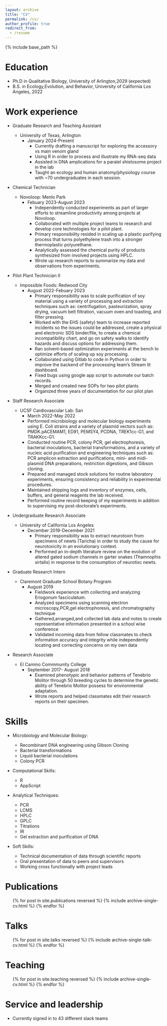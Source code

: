```yaml
---
layout: archive
title: "CV"
permalink: /cv/
author_profile: true
redirect_from:
  - /resume
---
```


{% include base_path %}

Education
======
* Ph.D in Qualitative Biology, University of Arlington,2029 (expected)
* B.S. in Ecology,Evolution, and Behavior, University of California Los Angeles, 2022

Work experience
======
* Graduate Research and Teaching Assistant
  * University of Texas, Arlington
    * January 2024-Present
      * Currently drafting a manuscript for exploring the accessory vs main venom gland 
      * Using R in order to process and illustrate my RNA-seq data
      * Assisted in DNA amplications for a paralel shistosome project in the lab 
      * Taught an ecology and human anatomy/physiology course with ~70 undergraduates in each session.

* Chemical Technician
  * Novoloop: Menlo Park
    * Febuary 2023-August 2023
      * Independently conducted experiments as part of larger efforts to streamline productivity among projects at Novoloop.
      * Collaborated with multiple project teams to research and develop core technologies for a pilot plant.
      * Primary responsibility resided in scaling up a plastic purifying process that turns polyethylene trash into a stronger
      thermoplastic polyurethane.
      * Analytically assessed the chemical purity of products synthesized from involved projects using HPLC.
      * Wrote up research reports to summarize my data and observations from experiments.

* Pilot Plant Technician II
  * Impossible Foods: Redwood City
    * August 2022-Febuary 2023
      * Primary responsibility was to scale purification of soy material using a variety of processing and extraction techniques such as: centrifugation, pasteurization, spray drying, vacuum belt filtration, vacuum oven and toasting, and filter pressing.
      * Worked with the EHS (safety) team to increase reported incidents so the issues could be addressed, create a physical and electronic SDS binder/file, to create a chemical incompatibility chart, and go on safety walks to identify hazards and discuss options for addressing them.
      * Ran solvent-based optimization experiments at the bench to optimize efforts of scaling up soy processing.
      * Collaborated using Gitlab to code in Python in order to improve the backend of the processing team’s Stream lit dashboard.
      * Fixed bugs using google app script to automate our batch records.
      * Merged and created new SOPs for two pilot plants
      * Organized three years of documentation for our pilot plan

* Staff Research Associate
  * UCSF Cardiovascular Lab: San 
    * March 2022-May 2022
    *  Performed microbiology and molecular biology experiments using E. Coli strains and a variety of plasmid vectors such
    as: PMDK.pACEMAM1, ED91, PEMSY4, PCDNA, TREK1cc-G1, and TRAKKcc-G1.
    * Conducted routine PCR, colony PCR, gel electrophoresis, bacterial inoculations, bacterial transformations, and a variety of nucleic acid purification and engineering techniques such as: PCR amplicon extraction and purifications, mini- and midi- plasmid DNA preparations, restriction digestions, and Gibson cloning.
    * Prepared and managed stock solutions for routine laboratory experiments, ensuring consistency and reliability in experimental procedures.
    * Maintained shipping logs and inventory of enzymes, cells, buffers, and general reagents the lab received.
    * Performed routine record keeping of my experiments in addition to supervising my post-doctorate’s experiments.

* Undergraduate Research Associate
  * University of California Los Angeles
    * December 2019-December 2021
      * Primary responsibility was to extract neurotoxin from specimens of newts (Taricha) in order to study the cause for
      neurotoxicity in an evolutionary context.
      * Performed an in-depth literature review on the evolution of altered gated sodium channels in garter snakes (Thamnophis sirtalis) in response to the consumption of neurotixc newts.

* Graduate Research Intern
  * Claremont Graduate School Botany Program
    * August 2019
      * Fieldwork experience with collecting and analyzing Eriogonum fasciculatum.
      * Analyzed specimens using scanning electron microscopy,PCR,gel electrophoresis, and chromatography technique
      * Gathered,arranged,and collected lab data and notes to create representative information presented in a school wise
      conference
      * Validated incoming data from fellow classmates to check information accuracy and integrity while independently
      locating and correcting concerns on my own data

* Research Associate
  * El Camino Commmunity College
    * September 2017- August 2018
      * Examined phenotypic and behavior patterns of Tenebrio Molitor through 50 breeding cycles to determine the genetic ability of Tenebrio
      Molitor possess for environmental adaptation.
      * Wrote reports and helped classmates edit their research reports on their specimen.
  
Skills
======
* Microbiology and Molecular Biology:
  * Recombinant DNA engineering using Gibson Cloning 
  * Bacterial transformations
  * Liquid bacterial inoculations
  * Colony PCR

* Computational Skills:
  * R
  * AppScript

* Analytical Techniques:
  * PCR
  * LCMS
  * HPLC
  * GPLC 
  * Titrations
  * IR
  * Gel extraction and purification of DNA

* Soft Skills:
  * Technical documentation of data through scientific reports
  * Oral presentation of data to peers and supervisors
  * Working cross functionally with project leads

Publications
======
  <ul>{% for post in site.publications reversed %}
    {% include archive-single-cv.html %}
  {% endfor %}</ul>
  
Talks
======
  <ul>{% for post in site.talks reversed %}
    {% include archive-single-talk-cv.html  %}
  {% endfor %}</ul>
  
Teaching
======
  <ul>{% for post in site.teaching reversed %}
    {% include archive-single-cv.html %}
  {% endfor %}</ul>
  
Service and leadership
======
* Currently signed in to 43 different slack teams
